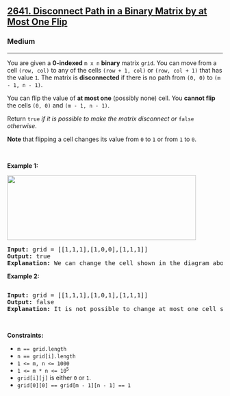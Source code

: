 <h2><a href="https://leetcode.com/problems/maximum-number-of-integers-to-choose-from-a-range-ii/">2641. Disconnect Path in a Binary Matrix by at Most One Flip</a></h2><h3>Medium</h3><hr><p>You are given a <strong>0-indexed</strong> <code>m x n</code> <strong>binary</strong> matrix <code>grid</code>. You can move from a cell <code>(row, col)</code> to any of the cells <code>(row + 1, col)</code> or <code>(row, col + 1)</code> that has the value <code>1</code>.&nbsp;The matrix is <strong>disconnected</strong> if there is no path from <code>(0, 0)</code> to <code>(m - 1, n - 1)</code>.</p>

<p>You can flip the value of <strong>at most one</strong> (possibly none) cell. You <strong>cannot flip</strong> the cells <code>(0, 0)</code> and <code>(m - 1, n - 1)</code>.</p>

<p>Return <code>true</code> <em>if it is possible to make the matrix disconnect or </em><code>false</code><em> otherwise</em>.</p>

<p><strong>Note</strong> that flipping a cell changes its value from <code>0</code> to <code>1</code> or from <code>1</code> to <code>0</code>.</p>

<p>&nbsp;</p>
<p><strong class="example">Example 1:</strong></p>
<img alt="" src="https://assets.leetcode.com/uploads/2022/12/07/yetgrid2drawio.png" style="width: 441px; height: 151px;" />
<pre>
<strong>Input:</strong> grid = [[1,1,1],[1,0,0],[1,1,1]]
<strong>Output:</strong> true
<strong>Explanation:</strong> We can change the cell shown in the diagram above. There is no path from (0, 0) to (2, 2) in the resulting grid.
</pre>

<p><strong class="example">Example 2:</strong></p>
<img alt="" src="https://assets.leetcode.com/uploads/2022/12/07/yetgrid3drawio.png" />
<pre>
<strong>Input:</strong> grid = [[1,1,1],[1,0,1],[1,1,1]]
<strong>Output:</strong> false
<strong>Explanation:</strong> It is not possible to change at most one cell such that there is not path from (0, 0) to (2, 2).
</pre>

<p>&nbsp;</p>
<p><strong>Constraints:</strong></p>

<ul>
	<li><code>m == grid.length</code></li>
	<li><code>n == grid[i].length</code></li>
	<li><code>1 &lt;= m, n &lt;= 1000</code></li>
	<li><code>1 &lt;= m * n &lt;= 10<sup>5</sup></code></li>
	<li><code>grid[i][j]</code> is either <code>0</code> or <code>1</code>.</li>
	<li><code>grid[0][0] == grid[m - 1][n - 1] == 1</code></li>
</ul>

